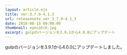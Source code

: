 ```yaml
---
layout: article.ejs
title: ver.3.7.0-4.1.3
url: releasenote_ver_3_7_0-4_1_3
date: 2018-08-15 00:00:00
thumbnail: eyecatch.jpg
excerpt: gulpのバージョンを3.9.1から4.0.0にアップデート
---
```


gulpのバージョンを3.9.1から4.0.0にアップデートしました。
